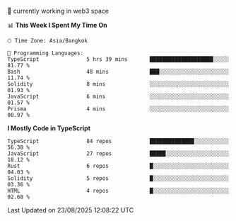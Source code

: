 🔭 currently working in web3 space

<!--START_SECTION:waka-->
📊 **This Week I Spent My Time On** 

```text
🕑︎ Time Zone: Asia/Bangkok

💬 Programming Languages: 
TypeScript               5 hrs 39 mins       ████████████████████░░░░░   81.77 % 
Bash                     48 mins             ███░░░░░░░░░░░░░░░░░░░░░░   11.74 % 
Solidity                 8 mins              ░░░░░░░░░░░░░░░░░░░░░░░░░   01.93 % 
JavaScript               6 mins              ░░░░░░░░░░░░░░░░░░░░░░░░░   01.57 % 
Prisma                   4 mins              ░░░░░░░░░░░░░░░░░░░░░░░░░   00.97 % 
```

**I Mostly Code in TypeScript** 

```text
TypeScript               84 repos            ██████████████░░░░░░░░░░░   56.38 % 
JavaScript               27 repos            █████░░░░░░░░░░░░░░░░░░░░   18.12 % 
Rust                     6 repos             █░░░░░░░░░░░░░░░░░░░░░░░░   04.03 % 
Solidity                 5 repos             █░░░░░░░░░░░░░░░░░░░░░░░░   03.36 % 
HTML                     4 repos             █░░░░░░░░░░░░░░░░░░░░░░░░   02.68 % 
```




 Last Updated on 23/08/2025 12:08:22 UTC
<!--END_SECTION:waka-->
